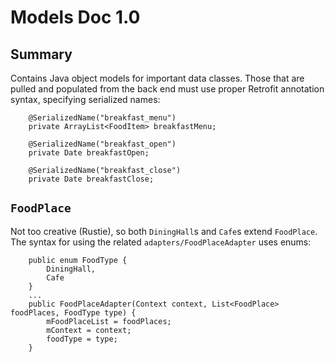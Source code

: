# Models Doc 1.0

## Summary

Contains Java object models for important data classes. Those that are pulled and populated from the
back end must use proper Retrofit annotation syntax, specifying serialized names:

```
    @SerializedName("breakfast_menu")
    private ArrayList<FoodItem> breakfastMenu;

    @SerializedName("breakfast_open")
    private Date breakfastOpen;

    @SerializedName("breakfast_close")
    private Date breakfastClose;

```

## `FoodPlace`

Not too creative (Rustie), so both `DiningHall`s and `Cafe`s extend `FoodPlace`. The syntax for using
the related `adapters/FoodPlaceAdapter` uses enums:

```
    public enum FoodType {
        DiningHall,
        Cafe
    }
    ...
    public FoodPlaceAdapter(Context context, List<FoodPlace> foodPlaces, FoodType type) {
        mFoodPlaceList = foodPlaces;
        mContext = context;
        foodType = type;
    }

```